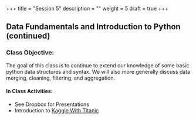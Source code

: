 +++
title = "Session 5"
description = ""
weight = 5
draft = true
+++

## Data Fundamentals and Introduction to Python (continued)

### Class Objective:

The goal of this class is to continue to extend our knowledge of some basic python data structures and syntax. We will also more generally discuss data merging, cleaning, filtering, and aggregation.

#### In Class Activities:
- See Dropbox for Presentations
- Introduction to [Kaggle With Titanic](https://www.kaggle.com/c/titanic)
